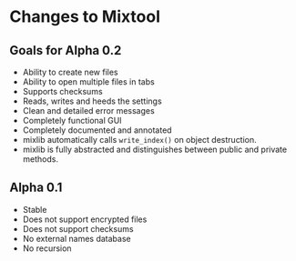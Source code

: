 ﻿Changes to Mixtool
===================

Goals for Alpha 0.2
--------------------
* Ability to create new files
* Ability to open multiple files in tabs
* Supports checksums
* Reads, writes and heeds the settings
* Clean and detailed error messages
* Completely functional GUI
* Completely documented and annotated
* mixlib automatically calls `write_index()` on object destruction.
* mixlib is fully abstracted and distinguishes between public and private
  methods.


Alpha 0.1
----------
* Stable
* Does not support encrypted files
* Does not support checksums
* No external names database
* No recursion
